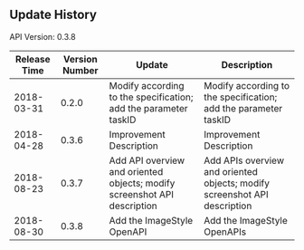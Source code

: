 Update History
---------------------------------------------------------------------
API Version: 0.3.8
 
| Release Time | Version Number | Update | Description
| ---------------| -----------|-----------|---------|
| 2018-03-31 | 0.2.0 | Modify according to the specification; add the parameter taskID | Modify according to the specification; add the parameter taskID
| 2018-04-28 | 0.3.6 | Improvement Description | Improvement Description
| 2018-08-23 |0.3.7 | Add API overview and oriented objects; modify screenshot API description | Add APIs overview and oriented objects; modify screenshot API description
| 2018-08-30  |0.3.8 | Add the ImageStyle OpenAPI |Add the ImageStyle OpenAPIs
